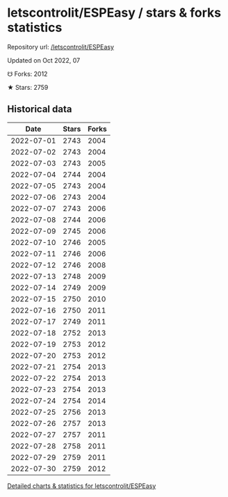 # letscontrolit/ESPEasy / stars & forks statistics

Repository url: [/letscontrolit/ESPEasy](https://github.com/letscontrolit/ESPEasy)

Updated on Oct 2022, 07

☋ Forks: 2012

★ Stars: 2759

## Historical data
| Date | Stars | Forks |
|------|-------|-------|
| 2022-07-01 | 2743 | 2004 | 
| 2022-07-02 | 2743 | 2004 | 
| 2022-07-03 | 2743 | 2005 | 
| 2022-07-04 | 2744 | 2004 | 
| 2022-07-05 | 2743 | 2004 | 
| 2022-07-06 | 2743 | 2004 | 
| 2022-07-07 | 2743 | 2006 | 
| 2022-07-08 | 2744 | 2006 | 
| 2022-07-09 | 2745 | 2006 | 
| 2022-07-10 | 2746 | 2005 | 
| 2022-07-11 | 2746 | 2006 | 
| 2022-07-12 | 2746 | 2008 | 
| 2022-07-13 | 2748 | 2009 | 
| 2022-07-14 | 2749 | 2009 | 
| 2022-07-15 | 2750 | 2010 | 
| 2022-07-16 | 2750 | 2011 | 
| 2022-07-17 | 2749 | 2011 | 
| 2022-07-18 | 2752 | 2013 | 
| 2022-07-19 | 2753 | 2012 | 
| 2022-07-20 | 2753 | 2012 | 
| 2022-07-21 | 2754 | 2013 | 
| 2022-07-22 | 2754 | 2013 | 
| 2022-07-23 | 2754 | 2013 | 
| 2022-07-24 | 2754 | 2014 | 
| 2022-07-25 | 2756 | 2013 | 
| 2022-07-26 | 2757 | 2013 | 
| 2022-07-27 | 2757 | 2011 | 
| 2022-07-28 | 2758 | 2011 | 
| 2022-07-29 | 2759 | 2011 | 
| 2022-07-30 | 2759 | 2012 | 


[Detailed charts & statistics for letscontrolit/ESPEasy](https://reviewgithub.com/rep/letscontrolit/ESPEasy)
